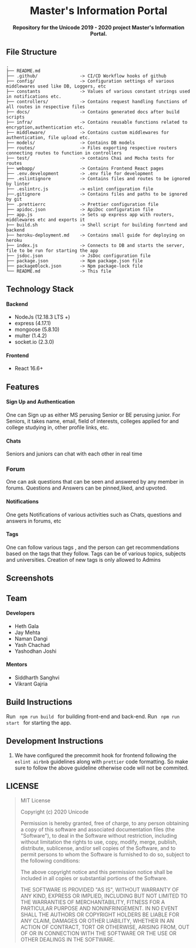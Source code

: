 <h1 align="center">Master's Information Portal</h1>

<h4 align='center'> Repository for the Unicode 2019 - 2020 project Master's Information Portal.</h4>

## File Structure

```
.
├── README.md
├── .github/                -> CI/CD Workflow hooks of github
├── config/                 -> Configuration settings of various middlewares used like DB, Loggers, etc
├── constants               -> Values of various constant strings used in notifications etc.
├── controllers/            -> Contains request handling functions of all routes in respective files
├── docs/                   -> Contains generated docs after build scripts
├── infra/                  -> Contains reusable functions related to encryption,authentication etc.
├── middleware/             -> Contains custom middlewares for authentication, file upload etc.
├── models/                 -> Contains DB models
├── routes/                 -> Files exporting respective routers connecting routes to function in controllers
├── test/                   -> contains Chai and Mocha tests for routes
├── webapp/                 -> Contains Frontend React pages
├── .env.development        -> .env file for development
├── .eslintignore           -> Contains files and routes to be ignored by linter
├── .eslintrc.js            -> eslint configuration file
├──.gitignore               -> Contains files and paths to be ignored by git
├── .prettierrc             -> Prettier configuration file
├── apidoc.json             -> ApiDoc configuration file
├── app.js                  -> Sets up express app with routers, middlewares etc and exports it
├── build.sh                -> Shell script for building fonrtend and backend
├── heroku-deployment.md    -> Contains small guide for deploying on heroku
├── index.js                -> Connects to DB and starts the server, file to be run for starting the app
├── jsdoc.json              -> JsDoc configuration file
├── package.json            -> Npm package.json file
├── package0lock.json       -> Npm package-lock file
└── README.md               -> This file
```

## Technology Stack

#### Backend

- NodeJs                (12.18.3 LTS +)
- express               (4.17.1)
- mongoose              (5.8.10)
- multer                (1.4.2)
- socket.io             (2.3.0)


#### Frontend

- React 16.6+

## Features

#### Sign Up and Authentication

One can Sign up as either MS perusing Senior or BE perusing junior. For Seniors, it takes name, email, field of interests, colleges applied for and college studying in, other profile links, etc.

#### Chats

Seniors and juniors can chat with each other in real time

### Forum

One can ask questions that can be seen and answered by any member in forums. Questions and Answers can be pinned,liked, and upvoted.

#### Notifications

One gets Notifications of various activities such as Chats, questions and answers in forums, etc

#### Tags

One can follow various tags , and the person can get recommendations based on the tags that they follow. Tags can be of various topics, subjects and universities. Creation of new tags is only allowed to Admins


## Screenshots



## Team

#### Developers

<ul>
<li>Heth Gala</li>
<li>Jay Mehta</li>
<li>Naman Dangi</li>
<li>Yash Chachad</li>
<li>Yashodhan Joshi</li>
</ul>

#### Mentors

<ul>
<li>Siddharth Sanghvi</li>
<li>Vikrant Gajria</li>
</ul>

## Build Instructions

Run <code> npm run build </code> for building front-end and back-end.
Run <code> npm run start </code> for starting the app.

## Development Instructions

1. We have configured the precommit hook for frontend following the `eslint airbnb` guidelines along with `prettier` code formatting. So make sure to follow the above guideline otherwise code will not be commited.


## LICENSE

> MIT License
>
> Copyright (c) 2020 Unicode
>
> Permission is hereby granted, free of charge, to any person obtaining a copy of this software and associated documentation files (the "Software"), to deal in the Software without restriction, including without limitation the rights to use, copy, modify, merge, publish, distribute, sublicense, and/or sell copies of the Software, and to permit persons to whom the Software is furnished to do so, subject to the following conditions:
>
> The above copyright notice and this permission notice shall be included in all copies or substantial portions of the Software.
>
> THE SOFTWARE IS PROVIDED "AS IS", WITHOUT WARRANTY OF ANY KIND, EXPRESS OR IMPLIED, INCLUDING BUT NOT LIMITED TO THE WARRANTIES OF MERCHANTABILITY, FITNESS FOR A PARTICULAR PURPOSE AND NONINFRINGEMENT. IN NO EVENT SHALL THE AUTHORS OR COPYRIGHT HOLDERS BE LIABLE FOR ANY CLAIM, DAMAGES OR OTHER LIABILITY, WHETHER IN AN ACTION OF CONTRACT, TORT OR OTHERWISE, ARISING FROM, OUT OF OR IN CONNECTION WITH THE SOFTWARE OR THE USE OR OTHER DEALINGS IN THE SOFTWARE.
